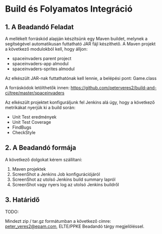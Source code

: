 # Build és Folyamatos Integráció

## 1. A Beadandó Feladat
A mellékelt forráskód alapján készítsünk egy Maven buildet, melynek a segítségével automatikusan futtatható JAR fájl készíthető.
A Maven projekt a következő modulokból kell, hogy álljon:
* spaceinvaders parent project
* spaceinvaders-app almodul
* spaceinvaders-sprites almodul

Az elkészült JAR-nak futtathatónak kell lennie, a belépési pont: Game.class

A forráskódok letölthetők innen: https://github.com/peterveres2/build-and-ci/tree/master/spaceinvaders

Az elkészült projektet konfiguráljunk fel Jenkins alá úgy, hogy a következő metrikákat nyerjük ki a build során:

- Unit Test eredmények
- Unit Test Coverage
- FindBugs
- CheckStyle


## 2. A Beadandó formája
A következő dolgokat kérem szállítani:
1. Maven projektek
1. ScreenShot a Jenkins Job konfigurációjáról
1. ScreenShot az utolsó Jenkins build summary lapról
1. ScreenShot vagy nyers log az utolsó Jenkins buildről

## 3. Határidő
TODO:

Mindezt zip / tar.gz formátumban a következő címre: peter_veres2@epam.com, ELTE/PPKE Beadandó tárgy megjelöléssel.
